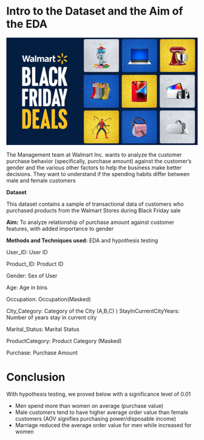 # Intro to the Dataset and the Aim of the EDA
<img src="image.png" alt="walmart black friday sale EDA banner" style="width: 800px;"/>

The Management team at Walmart Inc. wants to analyze the customer purchase behavior (specifically, purchase amount) against the customer’s gender and the various other factors to help the business make better decisions. They want to understand if the spending habits differ between male and female customers

**Dataset**

This dataset contains a sample of transactional data of customers who purchased products from the Walmart Stores during Black Friday sale

**Aim:** To analyze relationship of purchase amount against customer features, with added importance to gender

**Methods and Techniques used:** EDA and hypothesis testing

User_ID:	User ID

Product_ID:	Product ID

Gender:	Sex of User

Age:	Age in bins

Occupation:	Occupation(Masked)

City_Category:	Category of the City (A,B,C)
)
StayInCurrentCityYears:	Number of years stay in current city

Marital_Status:	Marital Status

ProductCategory:	Product Category (Masked)

Purchase:	Purchase Amount

# Conclusion
With hypothesis testing, we proved below with a significance level of 0.01
* Men spend more than women on average (purchase value)
* Male customers tend to have higher average order value than female customers (AOV signifies purchasing power/disposable income)
* Marriage reduced the average order value for men while increased for women